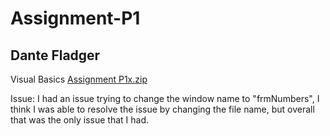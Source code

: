 # Assignment-P1
## Dante Fladger

Visual Basics 
[Assignment P1x.zip](https://github.com/DanteFladger/Assignment-P1/files/14173964/Assignment.P1x.zip)

Issue:
I had an issue trying to change the window name to "frmNumbers", I think I was able to resolve the issue by changing the file name, but overall that was the only issue that I had.
